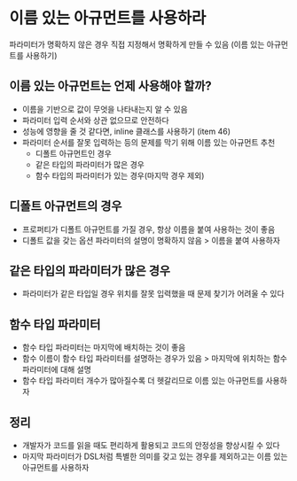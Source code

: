 # 이름 있는 아규먼트를 사용하라

파라미터가 명확하지 않은 경우 직접 지정해서 명확하게 만들 수 있음 (이름 있는 아규먼트를 사용하기)

## 이름 있는 아규먼트는 언제 사용해야 할까?

- 이름을 기반으로 값이 무엇을 나타내는지 알 수 있음
- 파라미터 입력 순서와 상관 없으므로 안전하다
- 성능에 영향을 줄 것 같다면, inline 클래스를 사용하기 (item 46)
- 파라미터 순서를 잘못 입력하는 등의 문제를 막기 위해 이름 있는 아규먼트 추천
  - 디폴트 아규먼트인 경우
  - 같은 타입의 파라미터가 많은 경우
  - 함수 타입의 파라미터가 있는 경우(마지막 경우 제외)

## 디폴트 아규먼트의 경우

- 프로퍼티가 디폴트 아규먼트를 가질 경우, 항상 이름을 붙여 사용하는 것이 좋음
- 디폴트 값을 갖는 옵션 파라미터의 설명이 명확하지 않음 > 이름을 붙여 사용하자

## 같은 타입의 파라미터가 많은 경우

- 파라미터가 같은 타입일 경우 위치를 잘못 입력했을 때 문제 찾기가 어려울 수 있다

## 함수 타입 파라미터

- 함수 타입 파라미터는 마지막에 배치하는 것이 좋음
- 함수 이름이 함수 타입 파라미터를 설명하는 경우가 있음 > 마지막에 위치하는 함수 파라미터에 대해 설명
- 함수 타입 파라미터 개수가 많아질수록 더 헷갈리므로 이름 있는 아규먼트를 사용하자

## 정리

- 개발자가 코드를 읽을 때도 편리하게 활용되고 코드의 안정성을 향상시킬 수 있다
- 마지막 파라미터가 DSL처럼 특별한 의미를 갖고 있는 경우를 제외하고는 이름 있는 아규먼트를 사용하자
